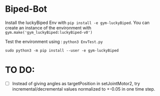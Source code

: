 # Biped-Bot

Install the luckyBiped Env with `pip install -e gym-luckyBiped`.
You can create an instance of the environment with `gym.make('gym_luckyBiped:luckyBiped-v0')`

Test the environment using : ```python3 EnvTest.py ```

`sudo python3 -m pip install --user -e gym-luckyBiped`

# TO DO:

- [ ] Instead of giving angles as targetPosition in setJointMotor2, try incremental/decremental values normalized to +-0.05 in one time step.
